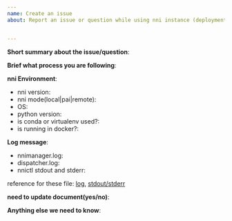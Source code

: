 ```yaml
---
name: Create an issue
about: Report an issue or question while using nni instance (deployment).


---
```


<!-- Please use this template while reporting an issue and provide as much info as possible. Not doing so may result in your bug not being addressed in a timely manner. Thanks!-->


**Short summary about the issue/question**:

**Brief what process you are following**: 

<!--deployment related issues
Please fill this for deployment related issues: 
- Operating type: Initial deployment / upgrading / operating etc.
- Brief what deployment process you are following -->

**nni Environment**:
- nni version:
- nni mode(local|pai|remote):
- OS:
- python version:
- is conda or virtualenv used?: 
- is running in docker?:

**Log message**:
 - nnimanager.log: 
 - dispatcher.log:
 - nnictl stdout and stderr:
 
reference for these file: [log](https://github.com/microsoft/nni/blob/master/docs/en_US/Tutorial/HowToDebug.md#experiment-root-director), [stdout/stderr](https://github.com/microsoft/nni/blob/master/docs/en_US/Tutorial/Nnictl.md#nnictl%20log%20stdout)

**need to update document(yes/no)**:

**Anything else we need to know**:
